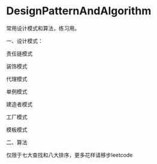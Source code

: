 # DesignPatternAndAlgorithm
常用设计模式和算法，练习用。

一、设计模式：

责任链模式

装饰模式

代理模式

单例模式

建造者模式

工厂模式

模板模式

二、算法

仅限于七大查找和八大排序，更多花样请移步leetcode
